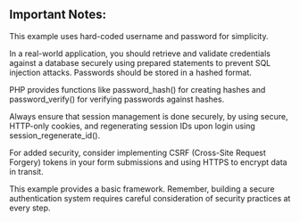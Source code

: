 ## Important Notes:

This example uses hard-coded username and password for simplicity. 

In a real-world application, you should retrieve and validate credentials against a database securely using prepared statements to prevent SQL injection attacks.
Passwords should be stored in a hashed format. 

PHP provides functions like password_hash() for creating hashes and password_verify() for verifying passwords against hashes.

Always ensure that session management is done securely, by using secure, HTTP-only cookies, and regenerating session IDs upon login using session_regenerate_id().

For added security, consider implementing CSRF (Cross-Site Request Forgery) tokens in your form submissions and using HTTPS to encrypt data in transit.

This example provides a basic framework. Remember, building a secure authentication system requires careful consideration of security practices at every step.
